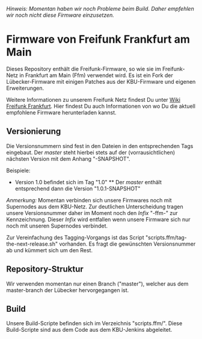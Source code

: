 *Hinweis: Momentan haben wir noch Probleme beim Build. Daher empfehlen wir noch nicht diese Firmware einzusetzen.*

# Firmware von Freifunk Frankfurt am Main

Dieses Repository enthält die Freifunk-Firmware, so wie sie im Freifunk-Netz in Frankfurt am Main (Ffm) verwendet wird.
Es ist ein Fork der Lübecker-Firmware mit einigen Patches aus der KBU-Firmware und eigenen Erweiterungen.

Weitere Informationen zu unserem Freifunk Netz findest Du unter [Wiki Freifunk Frankfurt](http://wiki.freifunk.net/Freifunk_Frankfurt).
Hier findest Du auch Informationen von wo Du die aktuell empfohlene Firmware herunterladen kannst.

## Versionierung

Die Versionsnummern sind fest in den Dateien in den entsprechenden Tags eingebaut.
Der *master* steht hierbei stets auf der (vorrausichtlichen) nächsten Version mit dem Anhang "-SNAPSHOT".

Beispiele:

* Version 1.0 befindet sich im Tag "1.0"
** Der *master* enthält entsprechend dann die Version "1.0.1-SNAPSHOT"

*Anmerkung:* Momentan verbinden sich unsere Firmwares noch mit Supernodes aus dem KBU-Netz.
Zur deutlichen Unterscheidung tragen unsere Versionsnummer daher im Moment noch den *Infix* "-ffm-" zur Kennzeichnung.
Dieser *Infix* wird entfallen wenn unsere Firmware sich nur noch mit unseren Supernodes verbindet.

Zur Vereinfachung des Tagging-Vorgangs ist das Script "scripts.ffm/tag-the-next-release.sh" vorhanden.
Es fragt die gewünschten Versionsnummer ab und kümmert sich um den Rest.


## Repository-Struktur

Wir verwenden momentan nur einen Branch ("master"), welcher aus dem master-branch der Lübecker hervorgegangen ist.


## Build
Unsere Build-Scripte befinden sich im Verzeichnis "scripts.ffm/".
Diese Build-Scripte sind aus dem Code aus dem KBU-Jenkins abgeleitet.

